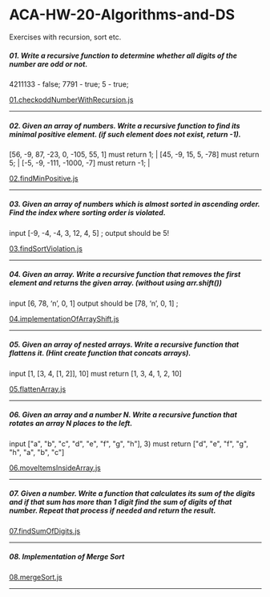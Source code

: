 # ACA-HW-20-Algorithms-and-DS

Exercises with recursion, sort etc.

##### 01. Write a recursive function to determine whether all digits of the number are odd or not.

4211133 - false;
7791 - true;
5 - true;

[01.checkoddNumberWithRecursion.js](01.checkoddNumberWithRecursion.js)

---

##### 02. Given an array of numbers. Write a recursive function to find its minimal positive element. (if such element does not exist, return -1).

[56, -9, 87, -23, 0, -105, 55, 1] must return 1; |
[45, -9, 15, 5, -78] must return 5; |
[-5, -9, -111, -1000, -7] must return -1; |

[02.findMinPositive.js](02.findMinPositive.js)

---

##### 03. Given an array of numbers which is almost sorted in ascending order. Find the index where sorting order is violated.

input [-9, -4, -4, 3, 12, 4, 5] ; output should be 5!

[03.findSortViolation.js](03.findSortViolation.js)

---

##### 04. Given an array. Write a recursive function that removes the first element and returns the given array. (without using arr.shift())

input [6, 78, ‘n’, 0, 1] output should be [78, ‘n’, 0, 1] ;

[04.implementationOfArrayShift.js](04.implementationOfArrayShift.js)

---

##### 05. Given an array of nested arrays. Write a recursive function that flattens it. (Hint create function that concats arrays).

input [1, [3, 4, [1, 2]], 10] must return [1, 3, 4, 1, 2, 10]

[05.flattenArray.js](05.flattenArray.js)

---
##### 06. Given an array and a number N. Write a recursive function that rotates an array N places to the left. 

input ["a", "b", "c", "d", "e", "f", "g", "h"], 3) must return  ["d", "e", "f", "g", "h", "a", "b", "c"]

[06.moveItemsInsideArray.js](06.moveItemsInsideArray.js)

---

 

##### 07. Given a number. Write a function that calculates its sum of the digits and if that sum has more than 1 digit find the sum of digits of that number. Repeat that process if needed and return the result.

[07.findSumOfDigits.js](07.findSumOfDigits.js)

---

##### 08. Implementation of Merge Sort

[08.mergeSort.js](008.mergeSort.js)

---